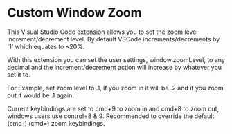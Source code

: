 # Custom Window Zoom

This Visual Studio Code extension allows you to set the zoom level increment/decrement level.  By default VSCode increments/decrements by '1' which equates to ~20%.  

With this extension you can set the user settings, window.zoomLevel, to any decimal and the increment/decrement action will increase by whatever you set it to.  

For Example, set zoom level to .1, if you zoom in it will be .2 and if you zoom out it would be .1 again.

Current keybindings are set to cmd+9 to zoom in and cmd+8 to zoom out, windows users use control+8 & 9. Recommended to override the default (cmd-) (cmd=) zoom keybindings.
